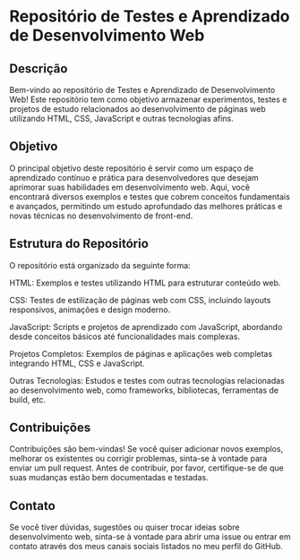 # Repositório de Testes e Aprendizado de Desenvolvimento Web

## Descrição

Bem-vindo ao repositório de Testes e Aprendizado de Desenvolvimento Web! Este repositório tem como objetivo armazenar experimentos, testes e projetos de estudo relacionados ao desenvolvimento de páginas web utilizando HTML, CSS, JavaScript e outras tecnologias afins.

## Objetivo

O principal objetivo deste repositório é servir como um espaço de aprendizado contínuo e prática para desenvolvedores que desejam aprimorar suas habilidades em desenvolvimento web. Aqui, você encontrará diversos exemplos e testes que cobrem conceitos fundamentais e avançados, permitindo um estudo aprofundado das melhores práticas e novas técnicas no desenvolvimento de front-end.

## Estrutura do Repositório
O repositório está organizado da seguinte forma:

HTML: Exemplos e testes utilizando HTML para estruturar conteúdo web.

CSS: Testes de estilização de páginas web com CSS, incluindo layouts responsivos, animações e design moderno.

JavaScript: Scripts e projetos de aprendizado com JavaScript, abordando desde conceitos básicos até funcionalidades mais complexas.

Projetos Completos: Exemplos de páginas e aplicações web completas integrando HTML, CSS e JavaScript.

Outras Tecnologias: Estudos e testes com outras tecnologias relacionadas ao desenvolvimento web, como frameworks, bibliotecas, ferramentas de build, etc.

## Contribuições

Contribuições são bem-vindas! Se você quiser adicionar novos exemplos, melhorar os existentes ou corrigir problemas, sinta-se à vontade para enviar um pull request. Antes de contribuir, por favor, certifique-se de que suas mudanças estão bem documentadas e testadas.

## Contato
Se você tiver dúvidas, sugestões ou quiser trocar ideias sobre desenvolvimento web, sinta-se à vontade para abrir uma issue ou entrar em contato através dos meus canais sociais listados no meu perfil do GitHub.
